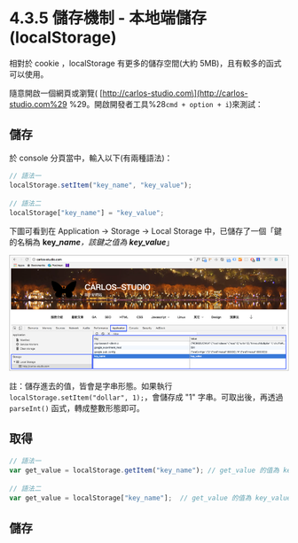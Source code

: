# 4.3.5 儲存機制 - 本地端儲存\(localStorage\)

相對於 cookie ，localStorage 有更多的儲存空間\(大約 5MB\)，且有較多的函式可以使用。

隨意開啟一個網頁或瀏覽\( [http://carlos-studio.com\](http://carlos-studio.com%29 %29。開啟開發者工具%28`cmd + option + i`\)來測試：

## 儲存

於 console 分頁當中，輸入以下\(有兩種語法\)：

```js
// 語法一
localStorage.setItem("key_name", "key_value");

// 語法二
localStorage["key_name"] = "key_value";
```

下圖可看到在 Application → Storage → Local Storage 中，已儲存了一個「鍵的名稱為 **key\_**_**name**，該鍵之值為 **key\_value**_」

![](/assets/localstorage_1.png)

註：儲存進去的值，皆會是字串形態。如果執行 `localStorage.setItem("dollar", 1);`，會儲存成 "1" 字串。可取出後，再透過 `parseInt()` 函式，轉成整數形態即可。

## 取得

```js
// 語法一
var get_value = localStorage.getItem("key_name"); // get_value 的值為 key_value

// 語法二
var get_value = localStorage["key_name"];  // get_value 的值為 key_value
```

## 儲存



